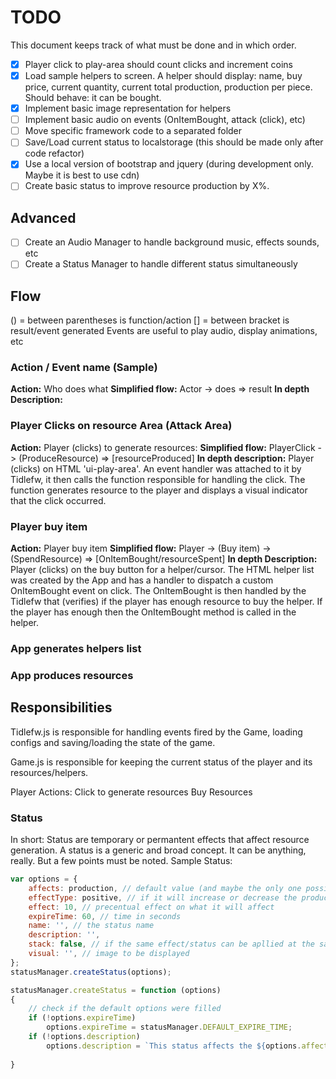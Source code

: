 # TODO

This document keeps track of what must be done and in which order.

- [x] Player click to play-area should count clicks and increment coins
- [x] Load sample helpers to screen. A helper should display: name, buy price, current quantity, current total production, production per piece. Should behave: it can be bought.
- [x] Implement basic image representation for helpers
- [ ] Implement basic audio on events (OnItemBought, attack (click), etc)
- [ ] Move specific framework code to a separated folder
- [ ] Save/Load current status to localstorage (this should be made only after code refactor)
- [x] Use a local version of bootstrap and jquery (during development only. Maybe it is best to use cdn)
- [ ] Create basic status to improve resource production by X%.

## Advanced 

- [ ] Create an Audio Manager to handle background music, effects sounds, etc
- [ ] Create a Status Manager to handle different status simultaneously 

## Flow

() = between parentheses is function/action
[] = between bracket is result/event generated
Events are useful to play audio, display animations, etc

### Action / Event name (Sample)

**Action:** Who does what
**Simplified flow:** Actor -> does => result
**In depth Description:**

### Player Clicks on resource Area (Attack Area)

**Action:** Player (clicks) to generate resources:
**Simplified flow:** PlayerClick -> (ProduceResource) => [resourceProduced]
**In depth description:** Player (clicks) on HTML 'ui-play-area'. An event handler was attached to it by Tidlefw, it then calls the function responsible for handling the click. The function generates resource  to the player and displays a visual indicator that the click occurred.

### Player buy item

**Action:** Player buy item
**Simplified flow:** Player -> (Buy item) -> (SpendResource) => [OnItemBought/resourceSpent]
**In depth Description:** Player (clicks) on the buy button for a helper/cursor. The HTML helper list was created by the App and has a handler to dispatch a custom OnItemBought event on click.
The OnItemBought is then handled by the Tidlefw that (verifies) if the player has enough resource to buy the helper. If the player has enough then the OnItemBought method is called in the helper.

### App generates helpers list

### App produces resources

## Responsibilities 

Tidlefw.js is responsible for handling events fired by the Game, loading configs and saving/loading the state of the game.

Game.js is responsible for keeping the current status of the player and its resources/helpers.

Player Actions:
Click to generate resources
Buy Resources

###  Status

In short: Status are temporary or permantent effects that affect resource generation. A status is a generic and broad concept. It can be anything, really. But a few points must be noted.
Sample Status:
```js
var options = {
    affects: production, // default value (and maybe the only one possible)
    effectType: positive, // if it will increase or decrease the production
    effect: 10, // precentual effect on what it will affect
    expireTime: 60, // time in seconds
    name: '', // the status name
    description: '',
    stack: false, // if the same effect/status can be apllied at the same time.
    visual: '', // image to be displayed
};
statusManager.createStatus(options);

statusManager.createStatus = function (options)
{
    // check if the default options were filled
    if (!options.expireTime)
        options.expireTime = statusManager.DEFAULT_EXPIRE_TIME;
    if (!options.description)
        options.description = `This status affects the ${options.affects} in a ${options.effectType} way: ${options.effect}.`;
        
}

```
